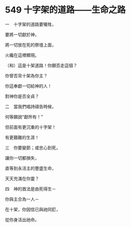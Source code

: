 # 549 十字架的道路——生命之路

一　十字架的道路要犧牲，

要將一切獻於神，

將一切放在死的祭壇上面，

火纔在這裡顯現。

（和）這是十架道路！你願否走這個？

你曾否背十架為你主？

你這奉獻一切給神的人！

對神你是否全貞？

二　當我們唱詩禱告時候，

何等願說“獻所有！”

但前面有更沉重的十字架！

有更艱難的生涯！

三　你要變節；或忠心到死，

讓你一切都損失，

直等到永活主的豐盛生命，

天天充滿在你靈？

四　神的救法是由死得生－

你與主合為一人－

在十架，你因信已與祂同釘，

從你身活出祂命。

